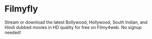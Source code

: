# Filmyfly
Stream or download the latest Bollywood, Hollywood, South Indian, and Hindi dubbed movies in HD quality for free on Filmy4web. No signup needed!
